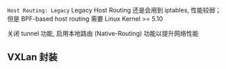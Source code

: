`Host Routing: Legacy` Legacy Host Routing 还是会用到 iptables, 性能较弱；但是 BPF-based host routing 需要 Linux Kernel >= 5.10

关闭 tunnel 功能, 启用本地路由 (Native-Routing) 功能以提升网络性能

## VXLan 封装